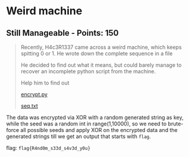 # Weird machine

## Still Manageable - Points: 150

> Recently, H4c3R1337 came across a weird machine, which keeps spitting 0 or 1. He wrote down the complete sequence in a file<br>
>
> 
>
> He decided to find out what it means, but could barely manage to recover an incomplete python script from the machine.<br>
>
> Help him to find out 
>
> [encrypt.py](encrypt.py)
>
> [seq.txt](seq.txt)
>

The data was encrypted via XOR with a random generated string as key, while the seed was a random int in range(1,10000), so we need to brute-force all possible seeds and apply XOR on the encrypted data and the generated strings till we get an output that starts with `flag`.

flag: `flag{R4nd0m_s33d_s4v3d_y0u}`